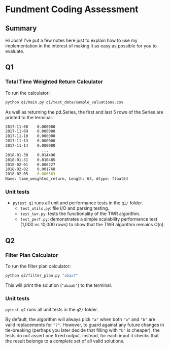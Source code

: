 # Fundment Coding Assessment

## Summary

Hi Josh! I've put a few notes here just to explain how to use my implementation in the interest of making it as easy as possible for you to evaluate.

## Q1

### Total Time Weighted Return Calculator

To run the calculator:

```bash
python q1/main.py q1/test_data/sample_valuations.csv
```

As well as returning the pd.Series, the first and last 5 rows of the Series are printed to the terminal:
``` bash
2017-11-08    0.000000
2017-11-09    0.000000
2017-11-10    0.000000
2017-11-13    0.000000
2017-11-14    0.000000
                ...   
2018-01-30    0.014496
2018-01-31    0.010485
2018-02-01    0.006227
2018-02-02    0.001768
2018-02-05   -0.006563
Name: time_weighted_return, Length: 64, dtype: float64
```


### Unit tests

- `pytest q1` runs all unit and performance tests in the `q1/` folder.  
  - `test_utils.py`: file I/O and parsing testing.
  - `test_twr.py`: tests the functionality of the TWR algorithm. 
  - `test_perf.py`: demonstrates a simple scalability performance test (1,000 vs 10,000 rows) to show that the TWR algorithm remains O(n).


## Q2

### Filter Plan Calculator

To run the filter plan calculator:

```bash
python q2/filter_plan.py "abaa?"
```

This will print the solution (`"abaab"`) to the terminal.

### Unit tests

`pytest q2` runs all unit tests in the `q2/` folder.

By default, the algorithm will always pick `"a"` when both `"a"` and `"b"` are valid replacements for `"?"`. However, to guard against any future changes in tie-breaking (perhaps you later decide that filling with `"b"` is cheaper), the tests do not assert one fixed output. Instead, for each input it checks that the result belongs to a complete set of all valid solutions.